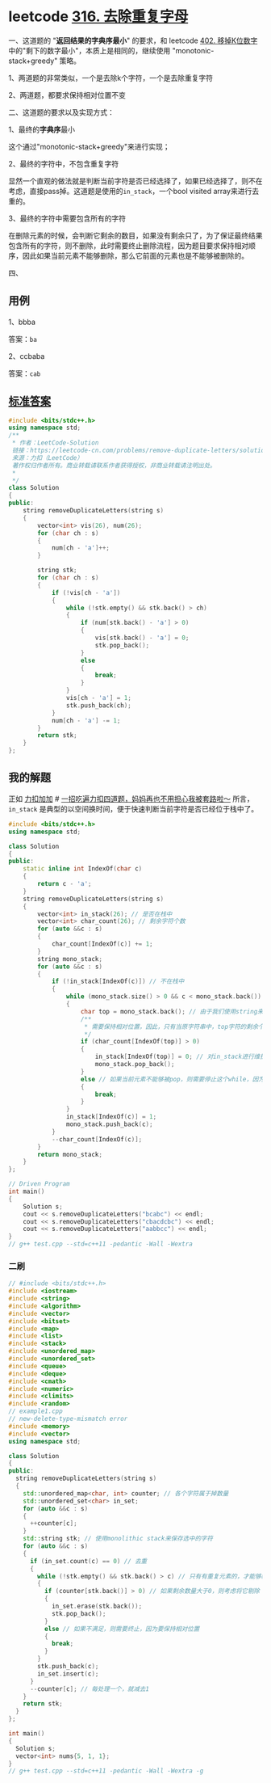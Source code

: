 # leetcode [316. 去除重复字母](https://leetcode-cn.com/problems/remove-duplicate-letters/)

一、这道题的  "**返回结果的字典序最小**" 的要求，和 leetcode [402. 移掉K位数字](https://leetcode-cn.com/problems/remove-k-digits/) 中的"剩下的数字最小"，本质上是相同的，继续使用 "monotonic-stack+greedy" 策略。

1、两道题的非常类似，一个是去除k个字符，一个是去除重复字符

2、两道题，都要求保持相对位置不变



二、这道题的要求以及实现方式：

1、最终的**字典序**最小

这个通过"monotonic-stack+greedy"来进行实现；

2、最终的字符中，不包含重复字符

显然一个直观的做法就是判断当前字符是否已经选择了，如果已经选择了，则不在考虑，直接pass掉。这道题是使用的`in_stack`，一个bool visited array来进行去重的。

3、最终的字符中需要包含所有的字符

在删除元素的时候，会判断它剩余的数目，如果没有剩余只了，为了保证最终结果包含所有的字符，则不删除，此时需要终止删除流程，因为题目要求保持相对顺序，因此如果当前元素不能够删除，那么它前面的元素也是不能够被删除的。

四、

## 用例



1、bbba

答案：`ba`

2、ccbaba

答案：`cab`



## [标准答案](https://leetcode-cn.com/problems/remove-duplicate-letters/solution/qu-chu-zhong-fu-zi-mu-by-leetcode-soluti-vuso/)

```C++
#include <bits/stdc++.h>
using namespace std;
/**
 * 作者：LeetCode-Solution
 链接：https://leetcode-cn.com/problems/remove-duplicate-letters/solution/qu-chu-zhong-fu-zi-mu-by-leetcode-soluti-vuso/
 来源：力扣（LeetCode）
 著作权归作者所有。商业转载请联系作者获得授权，非商业转载请注明出处。
 *
 */
class Solution
{
public:
	string removeDuplicateLetters(string s)
	{
		vector<int> vis(26), num(26);
		for (char ch : s)
		{
			num[ch - 'a']++;
		}

		string stk;
		for (char ch : s)
		{
			if (!vis[ch - 'a'])
			{
				while (!stk.empty() && stk.back() > ch)
				{
					if (num[stk.back() - 'a'] > 0)
					{
						vis[stk.back() - 'a'] = 0;
						stk.pop_back();
					}
					else
					{
						break;
					}
				}
				vis[ch - 'a'] = 1;
				stk.push_back(ch);
			}
			num[ch - 'a'] -= 1;
		}
		return stk;
	}
};


```





## 我的解题

正如 [力扣加加](https://leetcode-cn.com/u/fe-lucifer/) # [一招吃遍力扣四道题，妈妈再也不用担心我被套路啦～](https://leetcode-cn.com/problems/remove-duplicate-letters/solution/yi-zhao-chi-bian-li-kou-si-dao-ti-ma-ma-zai-ye-b-4/) 所言，`in_stack` 是典型的以空间换时间，便于快速判断当前字符是否已经位于栈中了。

```C++
#include <bits/stdc++.h>
using namespace std;

class Solution
{
public:
	static inline int IndexOf(char c)
	{
		return c - 'a';
	}
	string removeDuplicateLetters(string s)
	{
		vector<int> in_stack(26); // 是否在栈中
		vector<int> char_count(26); // 剩余字符个数
		for (auto &&c : s)
		{
			char_count[IndexOf(c)] += 1;
		}
		string mono_stack;
		for (auto &&c : s)
		{
			if (!in_stack[IndexOf(c)]) // 不在栈中
			{
				while (mono_stack.size() > 0 && c < mono_stack.back())
				{
					char top = mono_stack.back(); // 由于我们使用string来作为stack，所以string.back对应的是stack.top
					/**
					 * 需要保持相对位置，因此，只有当原字符串中，top字符的剩余个数大于一个的时候，才能够将其弹出栈
					 */
					if (char_count[IndexOf(top)] > 0)
					{
						in_stack[IndexOf(top)] = 0; // 对in_stack进行维护
						mono_stack.pop_back();
					}
					else // 如果当前元素不能够被pop，则需要停止这个while，因为需要保持相对顺序
					{
						break;
					}
				}
				in_stack[IndexOf(c)] = 1;
				mono_stack.push_back(c);
			}
			--char_count[IndexOf(c)];
		}
		return mono_stack;
	}
};

// Driven Program
int main()
{
	Solution s;
	cout << s.removeDuplicateLetters("bcabc") << endl;
	cout << s.removeDuplicateLetters("cbacdcbc") << endl;
	cout << s.removeDuplicateLetters("aabbcc") << endl;
}
// g++ test.cpp --std=c++11 -pedantic -Wall -Wextra


```

### 二刷

```c++
// #include <bits/stdc++.h>
#include <iostream>
#include <string>
#include <algorithm>
#include <vector>
#include <bitset>
#include <map>
#include <list>
#include <stack>
#include <unordered_map>
#include <unordered_set>
#include <queue>
#include <deque>
#include <cmath>
#include <numeric>
#include <climits>
#include <random>
// example1.cpp
// new-delete-type-mismatch error
#include <memory>
#include <vector>
using namespace std;

class Solution
{
public:
  string removeDuplicateLetters(string s)
  {
    std::unordered_map<char, int> counter; // 各个字符属于掉数量
    std::unordered_set<char> in_set;
    for (auto &&c : s)
    {
      ++counter[c];
    }
    std::string stk; // 使用monolithic stack来保存选中的字符
    for (auto &&c : s)
    {
      if (in_set.count(c) == 0) // 去重
      {
        while (!stk.empty() && stk.back() > c) // 只有有重复元素的，才能够剔除掉
        {
          if (counter[stk.back()] > 0) // 如果剩余数量大于0，则考虑将它剔除
          {
            in_set.erase(stk.back());
            stk.pop_back();
          }
          else // 如果不满足，则需要终止，因为要保持相对位置
          {
            break;
          }
        }
        stk.push_back(c);
        in_set.insert(c);
      }
      --counter[c]; // 每处理一个，就减去1
    }
    return stk;
  }
};

int main()
{
  Solution s;
  vector<int> nums{5, 1, 1};
}
// g++ test.cpp --std=c++11 -pedantic -Wall -Wextra -g

```

